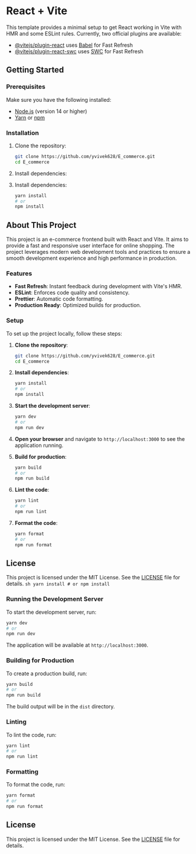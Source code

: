 # React + Vite

This template provides a minimal setup to get React working in Vite with HMR and some ESLint rules.
Currently, two official plugins are available:

- [@vitejs/plugin-react](https://github.com/vitejs/vite-plugin-react/blob/main/packages/plugin-react/README.md) uses [Babel](https://babeljs.io/) for Fast Refresh
- [@vitejs/plugin-react-swc](https://github.com/vitejs/vite-plugin-react-swc) uses [SWC](https://swc.rs/) for Fast Refresh
## Getting Started

### Prerequisites

Make sure you have the following installed:

- [Node.js](https://nodejs.org/) (version 14 or higher)
- [Yarn](https://yarnpkg.com/) or [npm](https://www.npmjs.com/)

### Installation

1. Clone the repository:

    ```sh
    git clone https://github.com/yvivek628/E_commerce.git
    cd E_commerce
    ```

2. Install dependencies:
2. Install dependencies:

    ```sh
    yarn install
    # or
    npm install
    ```

## About This Project

This project is an e-commerce frontend built with React and Vite. It aims to provide a fast and responsive user interface for online shopping. The project leverages modern web development tools and practices to ensure a smooth development experience and high performance in production.

### Features

- **Fast Refresh**: Instant feedback during development with Vite's HMR.
- **ESLint**: Enforces code quality and consistency.
- **Prettier**: Automatic code formatting.
- **Production Ready**: Optimized builds for production.

### Setup

To set up the project locally, follow these steps:

1. **Clone the repository**:

    ```sh
    git clone https://github.com/yvivek628/E_commerce.git
    cd E_commerce
    ```

2. **Install dependencies**:

    ```sh
    yarn install
    # or
    npm install
    ```

3. **Start the development server**:

    ```sh
    yarn dev
    # or
    npm run dev
    ```

4. **Open your browser** and navigate to `http://localhost:3000` to see the application running.

5. **Build for production**:

    ```sh
    yarn build
    # or
    npm run build
    ```

6. **Lint the code**:

    ```sh
    yarn lint
    # or
    npm run lint
    ```

7. **Format the code**:

    ```sh
    yarn format
    # or
    npm run format
    ```

## License

This project is licensed under the MIT License. See the [LICENSE](LICENSE) file for details.
    ```sh
    yarn install
    # or
    npm install
    ```

### Running the Development Server

To start the development server, run:

```sh
yarn dev
# or
npm run dev
```

The application will be available at `http://localhost:3000`.

### Building for Production

To create a production build, run:

```sh
yarn build
# or
npm run build
```

The build output will be in the `dist` directory.

### Linting

To lint the code, run:

```sh
yarn lint
# or
npm run lint
```

### Formatting

To format the code, run:

```sh
yarn format
# or
npm run format
```

## License

This project is licensed under the MIT License. See the [LICENSE](LICENSE) file for details.